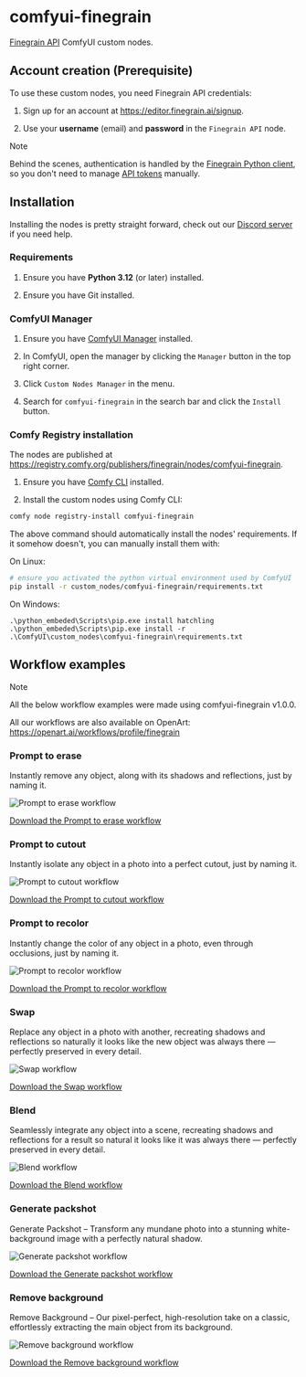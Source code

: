 # comfyui-finegrain

[Finegrain API](https://api.finegrain.ai/doc/) ComfyUI custom nodes.

## Account creation (Prerequisite)

To use these custom nodes, you need Finegrain API credentials:

1. Sign up for an account at https://editor.finegrain.ai/signup.

2. Use your **username** (email) and **password** in the `Finegrain API` node.

> [!Note]
> Behind the scenes, authentication is handled by the [Finegrain Python client](https://github.com/finegrain-ai/finegrain-python/),
> so you don't need to manage [API tokens](https://api.finegrain.ai/doc/authentication/) manually.

## Installation

Installing the nodes is pretty straight forward, check out our [Discord server](https://discord.gg/a4w4jXJ6) if you need help.

### Requirements

1. Ensure you have **Python 3.12** (or later) installed.

2. Ensure you have Git installed.

### ComfyUI Manager

1. Ensure you have [ComfyUI Manager](https://github.com/ltdrdata/ComfyUI-Manager?tab=readme-ov-file#comfyui-manager) installed.

2. In ComfyUI, open the manager by clicking the `Manager` button in the top right corner.

3. Click `Custom Nodes Manager` in the menu.

4. Search for `comfyui-finegrain` in the search bar and click the `Install` button.

### Comfy Registry installation

The nodes are published at https://registry.comfy.org/publishers/finegrain/nodes/comfyui-finegrain.

1. Ensure you have [Comfy CLI](https://docs.comfy.org/comfy-cli/getting-started) installed.

2. Install the custom nodes using Comfy CLI:

```bash
comfy node registry-install comfyui-finegrain
```

The above command should automatically install the nodes' requirements.
If it somehow doesn't, you can manually install them with:

On Linux:
```bash
# ensure you activated the python virtual environment used by ComfyUI
pip install -r custom_nodes/comfyui-finegrain/requirements.txt
```

On Windows:
```shell
.\python_embeded\Scripts\pip.exe install hatchling
.\python_embeded\Scripts\pip.exe install -r .\ComfyUI\custom_nodes\comfyui-finegrain\requirements.txt
```

## Workflow examples

> [!Note]
> All the below workflow examples were made using comfyui-finegrain v1.0.0.

All our workflows are also available on OpenArt: https://openart.ai/workflows/profile/finegrain

### Prompt to erase

Instantly remove any object, along with its shadows and reflections, just by naming it.

![Prompt to erase workflow](assets/workflows/erase.webp?raw=true)

[Download the Prompt to erase workflow](assets/workflows/erase.json)

### Prompt to cutout

Instantly isolate any object in a photo into a perfect cutout, just by naming it.

![Prompt to cutout workflow](assets/workflows/cutout.webp?raw=true)

[Download the Prompt to cutout workflow](assets/workflows/cutout.json)

### Prompt to recolor

Instantly change the color of any object in a photo, even through occlusions, just by naming it.

![Prompt to recolor workflow](assets/workflows/recolor.webp?raw=true)

[Download the Prompt to recolor workflow](assets/workflows/recolor.json)

### Swap

Replace any object in a photo with another, recreating shadows and reflections so naturally it looks like the new object was always there — perfectly preserved in every detail.

![Swap workflow](assets/workflows/swap.webp?raw=true)

[Download the Swap workflow](assets/workflows/swap.json)

### Blend

Seamlessly integrate any object into a scene, recreating shadows and reflections for a result so natural it looks like it was always there — perfectly preserved in every detail.

![Blend workflow](assets/workflows/blend.webp?raw=true)

[Download the Blend workflow](assets/workflows/blend.json)

### Generate packshot

Generate Packshot – Transform any mundane photo into a stunning white-background image with a perfectly natural shadow.

![Generate packshot workflow](assets/workflows/packshot.webp?raw=true)

[Download the Generate packshot workflow](assets/workflows/packshot.json)

### Remove background

Remove Background – Our pixel-perfect, high-resolution take on a classic, effortlessly extracting the main object from its background.

![Remove background workflow](assets/workflows/removebg.webp?raw=true)

[Download the Remove background workflow](assets/workflows/removebg.json)
